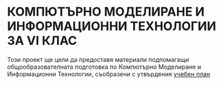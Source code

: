 # КОМПЮТЪРНО МОДЕЛИРАНЕ И ИНФОРМАЦИОННИ ТЕХНОЛОГИИ ЗА VI КЛАС

Този проект ще цели да предоставя материали подпомагащи общообразователната подготовка по Компютърно Моделиране и Информационни Технологии, съобразени с утвърдения [учебен план](./framework/UP_PCmodelirane6kl.html)
